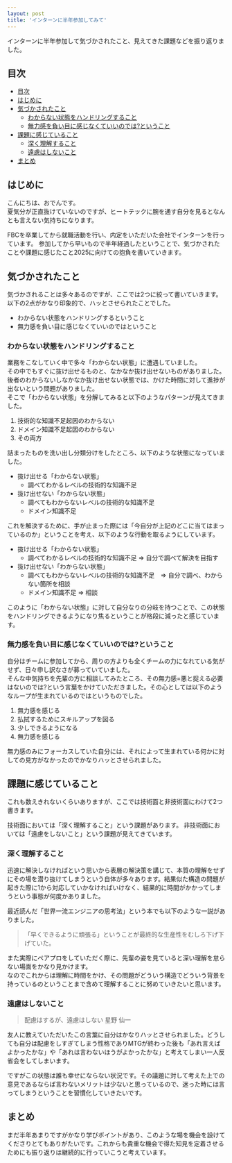 ```yaml
---
layout: post
title: 'インターンに半年参加してみて'
---
```


インターンに半年参加して気づかされたこと、見えてきた課題などを振り返りました。

## 目次
- [目次](#目次)
- [はじめに](#はじめに)
- [気づかされたこと](#気づかされたこと)
  - [わからない状態をハンドリングすること](#わからない状態をハンドリングすること)
  - [無力感を負い目に感じなくていいのでは?ということ](#無力感を負い目に感じなくていいのではということ)
- [課題に感じていること](#課題に感じていること)
  - [深く理解すること](#深く理解すること)
  - [遠慮はしないこと](#遠慮はしないこと)
- [まとめ](#まとめ)
  
## はじめに
こんにちは、おでんです。<br>
夏気分が正直抜けていないのですが、ヒートテックに腕を通す自分を見るとなんとも言えない気持ちになります。<br>

FBCを卒業してから就職活動を行い、内定をいただいた会社でインターンを行っています。
参加してから早いもので半年経過したということで、気づかされたことや課題に感じたこと2025に向けての抱負を書いていきます。

## 気づかされたこと
気づかされることは多々あるのですが、ここでは2つに絞って書いていきます。<br>
以下の2点がかなり印象的で、ハッとさせられたことでした。

- わからない状態をハンドリングするということ
- 無力感を負い目に感じなくていいのではということ

### わからない状態をハンドリングすること
業務をこなしていく中で多々「わからない状態」に遭遇していました。<br>
その中でもすぐに抜け出せるものと、なかなか抜け出せないものがありました。後者のわからないしなかなか抜け出せない状態では、かけた時間に対して進捗が出ないという問題がありました。<br>
そこで「わからない状態」を分解してみると以下のようなパターンが見えてきました。

1. 技術的な知識不足起因のわからない
2. ドメイン知識不足起因のわからない
3. その両方

詰まったものを洗い出し分類分けをしたところ、以下のような状態になっていました。

- 抜け出せる「わからない状態」
  - 調べてわかるレベルの技術的な知識不足
- 抜け出せない「わからない状態」
  - 調べてもわからないレベルの技術的な知識不足
  - ドメイン知識不足

これを解決するために、手が止まった際には「今自分が上記のどこに当てはまっているのか」ということを考え、以下のような行動を取るようにしています。

- 抜け出せる「わからない状態」
  - 調べてわかるレベルの技術的な知識不足 => 自分で調べて解決を目指す
- 抜け出せない「わからない状態」
  - 調べてもわからないレベルの技術的な知識不足　=> 自分で調べ、わからない箇所を相談
  - ドメイン知識不足 => 相談

このように「わからない状態」に対して自分なりの分岐を持つことで、この状態をハンドリングできるようになり焦るということが格段に減ったと感じています。<br>

### 無力感を負い目に感じなくていいのでは?ということ
自分はチームに参加してから、周りの方よりも全くチームの力になれている気がせず、日々申し訳なさが募っていていました。<br>
そんな中気持ちを先輩の方に相談してみたところ、その無力感=悪と捉える必要はないのでは?という言葉をかけていただきました。その心としては以下のようなループが生まれているのではというものでした。

1. 無力感を感じる
2. 払拭するためにスキルアップを図る
3. 少しできるようになる
4. 無力感を感じる

無力感のみにフォーカスしていた自分には、それによって生まれている何かに対しての見方がなかったのでかなりハッとさせられました。<br>

## 課題に感じていること
これも数えきれないくらいありますが、ここでは技術面と非技術面にわけて2つ書きます。

技術面においては「深く理解すること」という課題があります。
非技術面においては「遠慮をしないこと」という課題が見えてきています。

### 深く理解すること
迅速に解決しなければという思いから表層の解決策を講じて、本質の理解をせずにその場を潜り抜けてしまうという自体が多々あります。結果似た構造の問題が起きた際に1から対応していかなければいけなく、結果的に時間がかかってしまうという事態が何度かありました。

最近読んだ「世界一流エンジニアの思考法」という本でも以下のような一説がありました。

> 「早くできるように頑張る」ということが最終的な生産性をむしろ下げ下げていた。

また実際にペアプロをしていただく際に、先輩の姿を見ていると深い理解を怠らない場面をかなり見かけます。<br>
なのでこれからは理解に時間をかけ、その問題がどういう構造でどういう背景を持っているのということまで含めて理解することに努めていきたいと思います。

### 遠慮はしないこと
> 配慮はするが、遠慮はしない 星野 仙一

友人に教えていただいたこの言葉に自分はかなりハッとさせられました。どうしても自分は配慮をしすぎてしまう性格でありMTGが終わった後も「あれ言えばよかったかな」や「あれは言わないほうがよかったかな」と考えてしまい一人反省会をしてしまいます。<br>

ですがこの状態は誰も幸せにならない状況です。その議題に対して考えた上での意見であるならば言わないメリットは少ないと思っているので、迷った時には言ってしまうということを習慣化していきたいです。<br>

## まとめ
まだ半年あまりですがかなり学びポイントがあり、このような場を機会を設けてくださりとてもありがたいです。これからも貴重な機会で得た知見を定着させるためにも振り返りは継続的に行っていこうと考えています。
